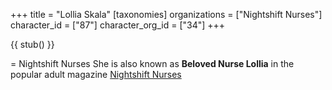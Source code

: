 +++
title = "Lollia Skala"
[taxonomies]
organizations = ["Nightshift Nurses"]
character_id = ["87"]
character_org_id = ["34"]
+++

{{ stub() }}

= Nightshift Nurses
She is also known as **Beloved Nurse Lollia** in the popular adult magazine [Nightshift Nurses](@/organizations/nightshift-nurses.md)
